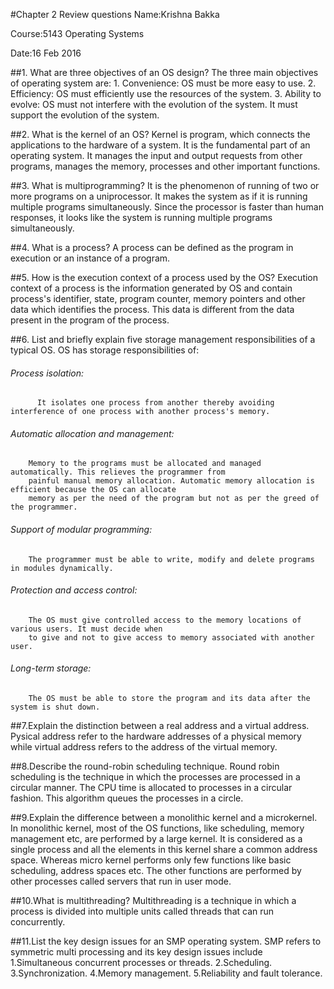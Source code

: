 #Chapter 2 Review questions
Name:Krishna Bakka

Course:5143 Operating Systems

Date:16 Feb 2016


##1. What are three objectives of an OS design?
    The three main objectives of operating system are:
    1.  Convenience: OS must be more easy to use.
    2.  Efficiency: OS must efficiently use the resources of the system.
    3.  Ability to evolve: OS must not interfere with the evolution of the system. It must support the 
		evolution of the system.
		
##2. What is the kernel of an OS?
    Kernel is program, which connects the applications to the hardware of a system. It is the fundamental 
    part of an operating system. It manages the input and output requests from other programs, manages the
    memory, processes and other important functions.
    
##3. What is multiprogramming?
    It is the phenomenon of running of two or more programs on a uniprocessor. It makes the system as if it is running multiple
    programs simultaneously. Since the processor is faster than human responses, it looks like the system is 
    running multiple programs simultaneously.
    
##4. What is a process?
    A process can be defined as the program in execution or an instance of a program.
    
##5. How is the execution context of a process used by the OS?
    Execution context of a process is the information generated by OS and contain process's identifier, state, 
    program counter, memory pointers and other data which identifies the process. This data is different from the 
    data present in the program of the process.
    
##6. List and briefly explain five storage management responsibilities of a typical OS.
    OS has storage responsibilities of: 
######  Process isolation:
	      It isolates one process from another thereby avoiding interference of one process with another process's memory.
######  Automatic allocation and management:
        Memory to the programs must be allocated and managed automatically. This relieves the programmer from
        painful manual memory allocation. Automatic memory allocation is efficient because the OS can allocate 
        memory as per the need of the program but not as per the greed of the programmer.
######  Support of modular programming: 
        The programmer must be able to write, modify and delete programs in modules dynamically.
######  Protection and access control: 
        The OS must give controlled access to the memory locations of various users. It must decide when 
        to give and not to give access to memory associated with another user.
######  Long-term storage: 
        The OS must be able to store the program and its data after the system is shut down.
        
##7.Explain the distinction between a real address and a virtual address.
    Pysical address refer to the hardware addresses of a physical memory while virtual address refers to the 
    address of the virtual memory.
    
##8.Describe the round-robin scheduling technique.
    Round robin scheduling is the technique in which the processes are processed in a circular manner. The 
    CPU time is allocated to processes in a circular fashion. This algorithm queues the processes in a circle.
    
##9.Explain the difference between a monolithic kernel and a microkernel.
    In monolithic kernel, most of the OS functions, like scheduling, memory management etc, are performed 
    by a large kernel. It is considered as a single process and all the elements in this kernel share a 
    common address space. Whereas micro kernel performs only few functions like basic scheduling, address 
    spaces etc. The other functions are performed by other processes called servers that run in user mode.
    
##10.What is multithreading?
    Multithreading is a technique in which a process is divided into multiple units called threads that can 
    run concurrently. 
    
##11.List the key design issues for an SMP operating system.
    SMP refers to symmetric multi processing and its key design issues include 
	    1.Simultaneous concurrent processes or threads.
	    2.Scheduling.
	    3.Synchronization.
	    4.Memory management.
	    5.Reliability and fault tolerance.

    
        


